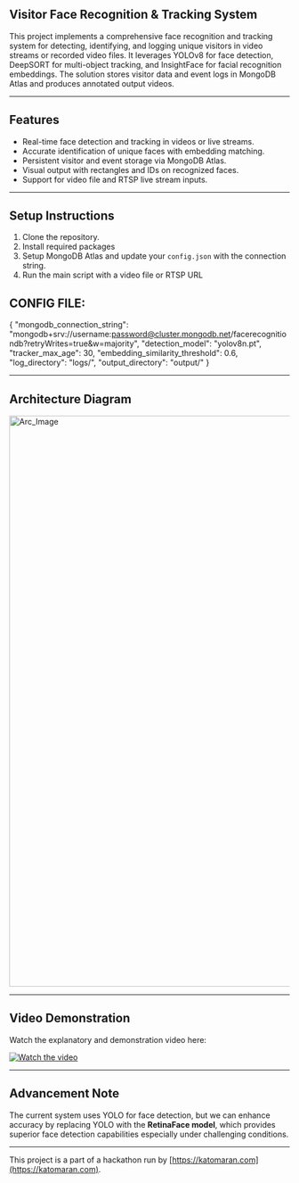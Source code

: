 ## Visitor Face Recognition & Tracking System

This project implements a comprehensive face recognition and tracking system for detecting, identifying, and logging unique visitors in video streams or recorded video files. It leverages YOLOv8 for face detection, DeepSORT for multi-object tracking, and InsightFace for facial recognition embeddings. The solution stores visitor data and event logs in MongoDB Atlas and produces annotated output videos.

---

## Features

- Real-time face detection and tracking in videos or live streams.
- Accurate identification of unique faces with embedding matching.
- Persistent visitor and event storage via MongoDB Atlas.
- Visual output with rectangles and IDs on recognized faces.
- Support for video file and RTSP live stream inputs.

---

## Setup Instructions

1. Clone the repository.
2. Install required packages
3. Setup MongoDB Atlas and update your `config.json` with the connection string.
4. Run the main script with a video file or RTSP URL

## CONFIG FILE:
{
"mongodb_connection_string": "mongodb+srv://username:password@cluster.mongodb.net/facerecognitiondb?retryWrites=true&w=majority",
"detection_model": "yolov8n.pt",
"tracker_max_age": 30,
"embedding_similarity_threshold": 0.6,
"log_directory": "logs/",
"output_directory": "output/"
}

---

## Architecture Diagram

<img width="1024" height="1024" alt="Arc_Image" src="https://github.com/user-attachments/assets/0d8fb672-aa13-4679-814e-0456c1962647" />


---

## Video Demonstration

Watch the explanatory and demonstration video here:

[![Watch the video](https://img.youtube.com/vi/VIDEO_ID/0.jpg)](https://www.loom.com/share/75dbe29d10e14d9f8fbf070552f6e9d3?sid=7efe7007-0059-4e2a-a299-1d76490e5899)


---

## Advancement Note

The current system uses YOLO for face detection, but we can enhance accuracy by replacing YOLO with the **RetinaFace model**, which provides superior face detection capabilities especially under challenging conditions.

---

This project is a part of a hackathon run by [https://katomaran.com](https://katomaran.com).
